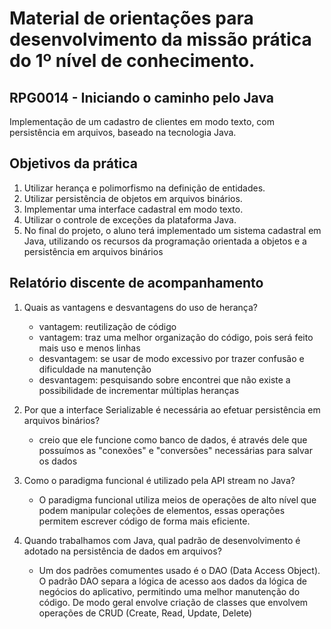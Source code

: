 # Material de orientações para desenvolvimento da missão prática do 1º nível de conhecimento.

## RPG0014  - Iniciando o caminho pelo Java

Implementação de um cadastro de clientes em modo texto, com persistência em
arquivos, baseado na tecnologia Java.

## Objetivos da prática

1. Utilizar herança e polimorfismo na  definição de entidades.
1. Utilizar persistência de objetos em arquivos binários.
1. Implementar uma interface cadastral em modo texto.
1. Utilizar o controle de exceções da plataforma Java.
1. No final do projeto, o aluno terá implementado um sistema cadastral em Java, utilizando os recursos da programação orientada a objetos e a persistência em arquivos binários

## Relatório discente de acompanhamento
1. Quais as vantagens e desvantagens do uso de herança?
    - vantagem: reutilização de código
    - vantagem: traz uma melhor organização do código, pois será feito mais uso e menos linhas
    - desvantagem: se usar de modo excessivo por trazer confusão e dificuldade na manutenção
    - desvantagem: pesquisando sobre encontrei que não existe a possibilidade de incrementar múltiplas heranças

1. Por que a interface Serializable é necessária ao efetuar persistência em arquivos
binários?
    - creio que ele funcione como banco de dados, é através dele que possuímos as "conexões" e "conversões" necessárias para salvar os dados

1. Como o paradigma funcional é utilizado pela API stream no Java?
    - O paradigma funcional utiliza meios de operações de alto nível que podem manipular coleções de elementos, essas operações permitem escrever código de forma mais eficiente.

1. Quando trabalhamos com Java, qual padrão de desenvolvimento é adotado na persistência de dados em arquivos?
    - Um dos padrões comumentes usado é o DAO (Data Access Object). O padrão DAO separa a lógica de acesso aos dados da lógica de negócios do aplicativo, permitindo uma melhor manutenção do código. De modo geral envolve criação de classes que envolvem operações de CRUD (Create, Read, Update, Delete)